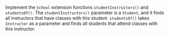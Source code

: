 

Implement the `School` extension functions `studentInstructors()` and
`studentsOf()`. The `studentInstructors()` parameter is a `Student`, and it
finds all instructors that have classes with this student. `studentsOf()` takes
`Instructor` as a parameter and finds all students that attend classes with this
instructor.
